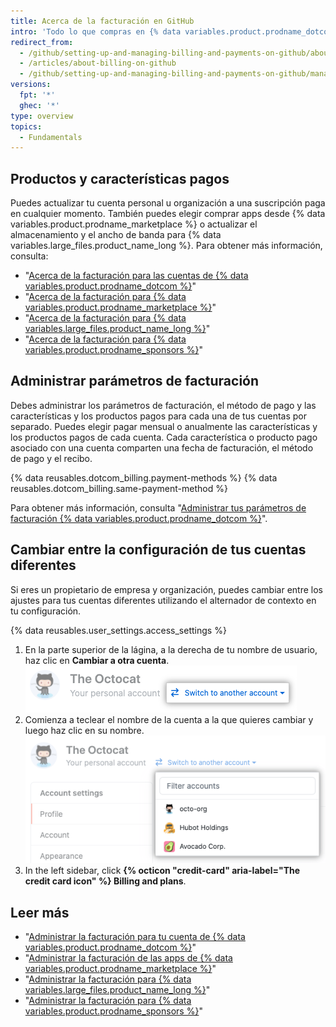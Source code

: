 ```yaml
---
title: Acerca de la facturación en GitHub
intro: 'Todo lo que compras en {% data variables.product.prodname_dotcom %} comparte la fecha de facturación, el método de pago y el recibo de tu cuenta.'
redirect_from:
  - /github/setting-up-and-managing-billing-and-payments-on-github/about-billing-on-github
  - /articles/about-billing-on-github
  - /github/setting-up-and-managing-billing-and-payments-on-github/managing-your-github-billing-settings/about-billing-on-github
versions:
  fpt: '*'
  ghec: '*'
type: overview
topics:
  - Fundamentals
---
```


## Productos y características pagos

Puedes actualizar tu cuenta personal u organización a una suscripción paga en cualquier momento. También puedes elegir comprar apps desde {% data variables.product.prodname_marketplace %} o actualizar el almacenamiento y el ancho de banda para {% data variables.large_files.product_name_long %}. Para obtener más información, consulta:
- "[Acerca de la facturación para las cuentas de {% data variables.product.prodname_dotcom %}](/articles/about-billing-for-github-accounts)"
- "[Acerca de la facturación para {% data variables.product.prodname_marketplace %}](/articles/about-billing-for-github-marketplace)"
- "[Acerca de la facturación para {% data variables.large_files.product_name_long %}](/articles/about-billing-for-git-large-file-storage)"
- "[Acerca de la facturación para {% data variables.product.prodname_sponsors %}](/articles/about-billing-for-github-sponsors)"

## Administrar parámetros de facturación

Debes administrar los parámetros de facturación, el método de pago y las características y los productos pagos para cada una de tus cuentas por separado. Puedes elegir pagar mensual o anualmente las características y los productos pagos de cada cuenta. Cada característica o producto pago asociado con una cuenta comparten una fecha de facturación, el método de pago y el recibo.

{% data reusables.dotcom_billing.payment-methods %} {% data reusables.dotcom_billing.same-payment-method %}

Para obtener más información, consulta "[Administrar tus parámetros de facturación {% data variables.product.prodname_dotcom %}](/articles/managing-your-github-billing-settings)".

## Cambiar entre la configuración de tus cuentas diferentes

Si eres un propietario de empresa y organización, puedes cambiar entre los ajustes para tus cuentas diferentes utilizando el alternador de contexto en tu configuración.

{% data reusables.user_settings.access_settings %}
1. En la parte superior de la lágina, a la derecha de tu nombre de usuario, haz clic en **Cambiar a otra cuenta**. ![Botón de interruptor de contexto](/assets/images/help/settings/context-switcher-button.png)
1. Comienza a teclear el nombre de la cuenta a la que quieres cambiar y luego haz clic en su nombre. ![Menú del interruptor de contexto](/assets/images/help/settings/context-switcher-menu.png)
1. In the left sidebar, click **{% octicon "credit-card" aria-label="The credit card icon" %} Billing and plans**.

## Leer más

- "[Administrar la facturación para tu cuenta de {% data variables.product.prodname_dotcom %}](/articles/managing-billing-for-your-github-account)"
- "[Administrar la facturación de las apps de {% data variables.product.prodname_marketplace %}](/articles/managing-billing-for-github-marketplace-apps)"
- "[Administrar la facturación para {% data variables.large_files.product_name_long %}](/articles/managing-billing-for-git-large-file-storage)"
- "[Administrar la facturación para {% data variables.product.prodname_sponsors %}](/articles/managing-billing-for-github-sponsors)"
